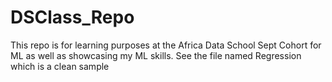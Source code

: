 # DSClass_Repo
This repo is for learning purposes at the Africa Data School Sept Cohort for ML as well as showcasing my ML skills.
See the file named Regression which is a clean sample
